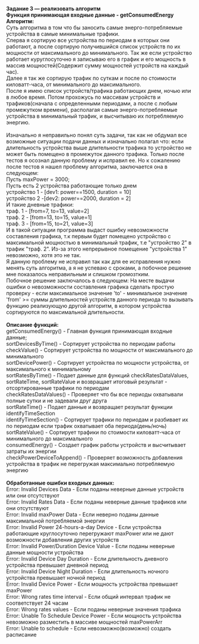 ﻿<b>Задание 3 — реализовать алгоритм</b><br>
<b>Функция принимающая входные данные - getConsumedEnergy</b><br>
<b>Алгоритм: </b><br>
Суть алгоритма в том что бы заносить самые энерго-потребляемые устройства в самые минимальные трафики.<br>
Сперва я сортирую все устройства по периодам в которых они работают, а после сортирую получившийся список устройств по их мощности от максимального до минимального.
Так же если устройство работает куруглосуточно я записываю его в график и его мощность в массив мощностей(Содержит сумму мощностей устройств на каждый час).<br>
Далее я так же сортирую трафик по суткам и после по стоимости киловатт-часа, от минимального до максимального.<br>
После я имею список устройств/трафика работающих днем, ночью или в любое время. Потом прохожусь по массивам устройств и трафиков(сначала с определенными периодами, а после с любым промежутком времени), располагая самые энерго-потребляемые устройства в минимальный трафик, и высчитываю их потребляемую энергию.<br>
<br>
Изначально я неправильно понял суть задачи, так как не обдумал все возможные ситуации подачи данных и изначально полагал что: если длительность устройства выше длительности трафика то устройство не может быть помещено в промежуток данного трафика. Только после тестов я осознал данную проблему и исправил ее. Но к сожалению после тестов я нашел проблему алгоритма, заключается она в следующем:<br>
Пусть maxPower = 3000;<br>
Пусть есть 2 устройства работающие только днем<br>
устройство 1 - [dev1: power==1500, duration = 10]<br>
устройство 2 -[dev2: power==2000, duration = 2]<br>
И такие дневные трафики:<br>
траф. 1 - [from=7, to=13, value=2]<br>
траф. 2 - [from=13, to=15, value=1]<br>
траф. 3 - [from=15, to=21, value=3]<br>
И в такой ситуации программа выдаст ошибку невозможности составления графика, т.к первым будет помещено устройство с максимальной мощностью в минимальный трафик, т.е "устройство 2" в трафик "траф. 2". Из-за этого непрерывное помещение "устройства 1" невозможно, хотя это не так.<br>
Я данную проблему не исправил так как для ее исправления нужно менять суть алгоритма, а я не успеваю с сроками, а побочное решение мне показалось неправильным и слишком громозтким.<br>
Побочное решение заключалось в следующем: На месте выдачи ошибки о невозможности составления графика сделать простую проверку - если максимальное значение 'to' - минимальное значение 'from' >= суммы длительностей устройств данного периода то вызывать функцию реализующую другой алгоритм, в котором устройства сортируются по максимальной длительности.<br>
<br>
<b>Описание функций:</b><br>
getConsumedEnergy() - Главная функция принимающая входные данные;<br>
sortDevicesByTime() - Сортирует устройства по периодам работы<br>
checkValue() - Сортирует устройства по мощности от максимального до минимального<br>
sortDevicePower() - Сортирует устройства по мощности устройства, от максимального к минимальному<br>
sortRatesByTime() - Подает данные для функций checkRatesDataValues, sortRateTime, sortRateValue и возвращает итоговый результат - отсортированные трафики по периодам<br>
checkRatesDataValues() - Проверяет что бы все периоды охватывали полные сутки и не задевали друг друга<br>
sortRateTime() - Подает данные и возвращает результат функции identifyTimeSection<br>
identifyTimeSection() - Сортирует трафики по периодам и разбивает их по периодам если трафик охватывает оба периода(день/ночь)<br>
sortRateValue() - Сортирует трафики по стоимости киловатт-часа от минимального до максимального<br>
consumedEnergy() - Создает график работы устройств и высчитывает затраты их энергии<br>
checkPowerDeviceToAppend() - Проверяет возможность добавления устройства в трафик не перегружая максимально потребляемую энергию<br>
</b><br>
<b>Обработанные ошибки входных данных:</b><br>
Error: Invalid Devices Data - Если поданы неверные данные устройств или они отсутствуют<br>
Error: Invalid Rates Data - Если поданы неверные данные трафиков или они отсутствуют<br>
Error: Invalid maxPower Data - Если неверно поданы данные максимальной потребляемой энергии<br>
Error: Invalid Power 24-hours-a-day Device - Если устройства работающие круглосуточно перегружают maxPower или не дают возможности добавления других устройств<br>
Error: Invalid Power/Duration Device Value - Если поданы неверные данные мощности устройства<br>
Error: Invalid Device Day Duration - Если длительность дневного устройства превышает дневной период<br>
Error: Invalid Device Night Duration - Если длительность ночного устройства превышает ночной период<br>
Error: Invalid Device Power - Если мощность устройства превышает maxPower<br>
Error: Wrong rates time interval - Если общий интервал трафик не соответствует 24 часам<br>
Error: Wrong rates values - Если поданы неверные значения трафика<br>
Error: Unable To Schedule Device Power - Если мощность устройства невозможно разместить в массиве мощностей maxPowerArr<br>
Error: Unable to schedule - Если невозможно(возможно) создать расписание<br>
